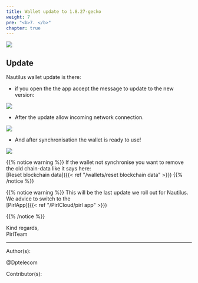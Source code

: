 ```yaml
---
title: Wallet update to 1.8.27-gecko
weight: 7
pre: "<b>7. </b>"
chapter: true
---
```

![](https://pirl.live/ipfs/QmbT59H33UqD1VH1sfbbcCcwUnEfXDauSrQPaE3XJkQ7GC)

## Update

Nautilus wallet update is there:

- if you open the the app accept the message to update to the new version:


![](https://cdn.discordapp.com/attachments/368370088430272513/571836285048586240/Screen_Shot_2019-04-28_at_01.04.08.jpg)


- After the update allow incoming network connection.


![](https://cdn.discordapp.com/attachments/368370088430272513/571836362140155911/Screen_Shot_2019-04-28_at_01.04.42.jpg)


- And after synchronisation the wallet is ready to use!

![](https://cdn.discordapp.com/attachments/368370088430272513/571836436974665739/Screen_Shot_2019-04-28_at_01.06.51.jpg)


{{% notice warning %}}
If the wallet not synchronise you want to remove the old chain-data like it says here:  
[Reset blockchain data]({{< ref "/wallets/reset blockchain data" >}})
{{% /notice %}}  






{{% notice warning %}}
This will be the last update we roll out for Nautilus.  
We advice to switch to the  
[PirlApp]({{< ref "/PirlCloud/pirl app" >}})

{{% /notice %}}




Kind regards,  
PirlTeam  


---
Author(s):


@Dptelecom


Contributor(s):
